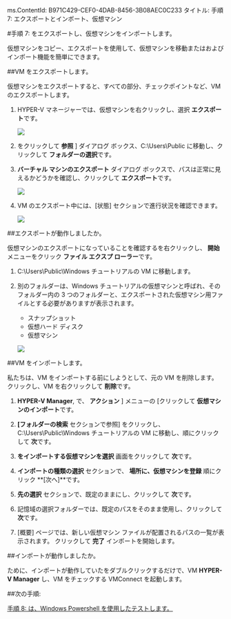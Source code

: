 ms.ContentId: B971C429-CEF0-4DAB-8456-3B08AEC0C233
タイトル: 手順 7: エクスポートとインポート、仮想マシン

#手順 7: をエクスポートし、仮想マシンをインポートします。

仮想マシンをコピー、エクスポートを使用して、仮想マシンを移動またはおよびインポート機能を簡単にできます。

##VM をエクスポートします。

仮想マシンをエクスポートすると、すべての部分、チェックポイントなど、VM のエクスポートします。

1. HYPER-V マネージャーでは、仮想マシンを右クリックし、選択 **エクスポート**です。
    
    ![](media/select_export1.png)
2. をクリックして **参照** ] ダイアログ ボックス、C:\Users\Public に移動し、クリックして **フォルダーの選択**です。
    

3.  **バーチャル マシンのエクスポート** ダイアログ ボックスで、パスは正常に見えるかどうかを確認し、クリックして **エクスポート**です。
    
    ![](media/click_export.png)
4. VM のエクスポート中には、[状態] セクションで進行状況を確認できます。
    
    ![](media/export_progress.png)
    

##エクスポートが動作しましたか。

仮想マシンのエクスポートになっていることを確認するを右クリックし、 **開始** メニューをクリック **ファイル エクスプ ローラー**です。
1. C:\Users\Public\Windows チュートリアルの VM に移動します。
2. 別のフォルダーは、Windows チュートリアルの仮想マシンと呼ばれ、そのフォルダー内の 3 つのフォルダーと、エクスポートされた仮想マシン用ファイルとする必要がありますが表示されます。
    - スナップショット
    - 仮想ハード ディスク
    - 仮想マシン
        
    
    ![](media/export_confirm.png)

##VM をインポートします。

私たちは、VM をインポートする前にしようとして、元の VM を削除します。
クリックし、VM を右クリックして **削除**です。

1.  **HYPER-V Manager**, で、 **アクション** ] メニューの [クリックして **仮想マシンのインポート**です。
2.  **[フォルダーの検索** セクションで参照] をクリックし、C:\Users\Public\Windows チュートリアルの VM に移動し、順にクリックして **次**です。
3.  **をインポートする仮想マシンを選択** 画面をクリックして **次**です。
4.  **インポートの種類の選択** セクションで、 **場所に、仮想マシンを登録** 順にクリック **[次へ]**です。
    
6.  **先の選択** セクションで、既定のままにし、クリックして **次**です。
7. 記憶域の選択フォルダーでは、既定のパスをそのまま使用し、クリックして **次**です。
8. [概要] ページでは、新しい仮想マシン ファイルが配置されるパスの一覧が表示されます。
    クリックして **完了** インポートを開始します。


##インポートが動作しましたか。

ために、インポートが動作していたをダブルクリックするだけで、VM **HYPER-V Manager** し、VM をチェックする VMConnect を起動します。


##次の手順:

[手順 8: は、Windows Powershell を使用したテストします。](walkthrough_powershell.md)



